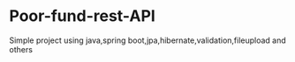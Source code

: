 # Poor-fund-rest-API
Simple project using java,spring boot,jpa,hibernate,validation,fileupload and others
